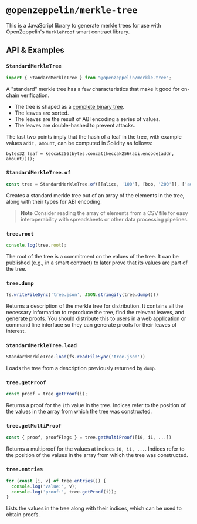 # `@openzeppelin/merkle-tree`

This is a JavaScript library to generate merkle trees for use with OpenZeppelin's `MerkleProof` smart contract library.

## API & Examples

### `StandardMerkleTree`

```ts
import { StandardMerkleTree } from "@openzeppelin/merkle-tree";
```

A "standard" merkle tree has a few characteristics that make it good for on-chain verification.

- The tree is shaped as a [complete binary tree](https://xlinux.nist.gov/dads/HTML/completeBinaryTree.html).
- The leaves are sorted.
- The leaves are the result of ABI encoding a series of values.
- The leaves are double-hashed to prevent attacks.

The last two points imply that the hash of a leaf in the tree, with example values `addr, amount`, can be computed in Solidity as follows:

```solidity
bytes32 leaf = keccak256(bytes.concat(keccak256(abi.encode(addr, amount))));
```

### `StandardMerkleTree.of`

```ts
const tree = StandardMerkleTree.of([[alice, '100'], [bob, '200']], ['address', 'uint'])
```

Creates a standard merkle tree out of an array of the elements in the tree, along with their types for ABI encoding.

> **Note**
> Consider reading the array of elements from a CSV file for easy interoperability with spreadsheets or other data processing pipelines.

### `tree.root`

```ts
console.log(tree.root);
```

The root of the tree is a commitment on the values of the tree. It can be published (e.g., in a smart contract) to later prove that its values are part of the tree.

### `tree.dump`

```ts
fs.writeFileSync('tree.json', JSON.stringify(tree.dump()))
```

Returns a description of the merkle tree for distribution. It contains all the necessary information to reproduce the tree, find the relevant leaves, and generate proofs. You should distribute this to users in a web application or command line interface so they can generate proofs for their leaves of interest.

### `StandardMerkleTree.load`

```ts
StandardMerkleTree.load(fs.readFileSync('tree.json'))
```

Loads the tree from a description previously returned by `dump`.

### `tree.getProof`

```ts
const proof = tree.getProof(i);
```

Returns a proof for the `i`th value in the tree. Indices refer to the position of the values in the array from which the tree was constructed.

### `tree.getMultiProof`

```ts
const { proof, proofFlags } = tree.getMultiProof([i0, i1, ...])
```

Returns a multiproof for the values at indices `i0, i1, ...`. Indices refer to the position of the values in the array from which the tree was constructed.

### `tree.entries`

```ts
for (const [i, v] of tree.entries()) {
  console.log('value:', v);
  console.log('proof:', tree.getProof(i));
}
```

Lists the values in the tree along with their indices, which can be used to obtain proofs.
